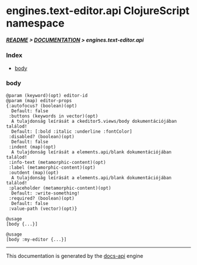 
# engines.text-editor.api ClojureScript namespace

##### [README](../../../../README.md) > [DOCUMENTATION](../../../COVER.md) > engines.text-editor.api

### Index

- [body](#body)

### body

```
@param (keyword)(opt) editor-id
@param (map) editor-props
{:autofocus? (boolean)(opt)
  Default: false
 :buttons (keywords in vector)(opt)
  A tulajdonság leírását a ckeditor5.views/body dokumentációjában találod!
  Default: [:bold :italic :underline :fontColor]
 :disabled? (boolean)(opt)
  Default: false
 :indent (map)(opt)
  A tulajdonság leírását a elements.api/blank dokumentációjában találod!
 :info-text (metamorphic-content)(opt)
 :label (metamorphic-content)(opt)
 :outdent (map)(opt)
  A tulajdonság leírását a elements.api/blank dokumentációjában találod!
 :placeholder (metamorphic-content)(opt)
  Default: :write-something!
 :required? (boolean)(opt)
  Default: false
 :value-path (vector)(opt)}
```

```
@usage
[body {...}]
```

```
@usage
[body :my-editor {...}]
```

---

This documentation is generated by the [docs-api](https://github.com/bithandshake/docs-api) engine

